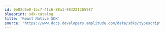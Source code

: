 ```yaml
---
id: 0e02d5e0-1bc7-4fc6-88a1-983221265987
blueprint: sdk-catalog
title: 'React Native SDK'
source: 'https://www.docs.developers.amplitude.com/data/sdks/typescript-react-native/'
---
```

